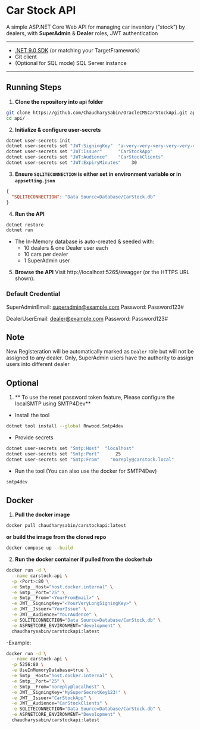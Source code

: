 # Car Stock API

A simple ASP.NET Core Web API for managing car inventory (“stock”) by dealers, with **SuperAdmin** & **Dealer** roles, JWT authentication

---

- [.NET 9.0 SDK](https://dotnet.microsoft.com/download) (or matching your TargetFramework)
- Git client
- (Optional for SQL mode) SQL Server instance

---

## Running Steps

1. **Clone the repository into api folder**

```bash
git clone https://github.com/ChaudharySabin/OracleCMSCarStockApi.git api
cd api/
```

2. **Initialize & configure user-secrets**

```bash
dotnet user-secrets init
dotnet user-secrets set "JWT:SigningKey"  "a-very-very-very-very-very-very-very-very-very-very-very-very-very-very-very-very-very-very-very-very-very-very-very-very-very-long-secret-string"
dotnet user-secrets set "JWT:Issuer"      "CarStockApp"
dotnet user-secrets set "JWT:Audience"    "CarStockClients"
dotnet user-secrets set "JWT:ExpiryMinutes"    30
```

3. **Ensure `SQLITECONNECTION` is either set in environment variable or in `appsetting.json`**

```json
{
  "SQLITECONNECTION": "Data Source=Database/CarStock.db"
}
```

4. **Run the API**

```bash
dotnet restore
dotnet run
```

- The In-Memory database is auto-created & seeded with:
  - 10 dealers & one Dealer user each
  - 10 cars per dealer
  - 1 SuperAdmin user

5. **Browse the API**
   Visit http://localhost:5265/swagger (or the HTTPS URL shown).

### Default Credential

SuperAdminEmail: superadmin@example.com
Password: Password123#

DealerUserEmail: dealer@example.com
Password: Password123#

## Note

New Registeration will be automatically marked as `Dealer` role but will not be assigned to any dealer.
Only, SuperAdmin users have the authority to assign users into different dealer

## Optional

1. ** To use the reset password token feature, Please configure the localSMTP using SMTP4Dev**

- Install the tool

```bash
dotnet tool install --global Rnwood.Smtp4dev
```

- Provide secrets

```bash
dotnet user-secrets set "Smtp:Host"  "localhost"
dotnet user-secrets set "Smtp:Port"      25
dotnet user-secrets set "Smtp:From"    "noreply@carstock.local"
```

- Run the tool (You can also use the docker for SMTP4Dev)

```bash
smtp4dev
```

## Docker

1. **Pull the docker image**

```bash
docker pull chaudharysabin/carstockapi:latest
```

**or**
**build the image from the cloned repo**

```bash
docker compose up --build
```

2. **Run the docker container if pulled from the dockerhub**

```bash
docker run -d \
  --name carstock-api \
  -p <Port>:80 \
  -e Smtp__Host="host.docker.internal" \
  -e Smtp__Port="25" \
  -e Smtp__From="<YourFromEmail>" \
  -e JWT__SigningKey="<YourVeryLongSigningKey>" \
  -e JWT__Issuer="YourIssue" \
  -e JWT__Audience="YourAudence" \
  -e SQLITECONNECTION="Data Source=Database/CarStock.db" \
  -e ASPNETCORE_ENVIRONMENT="development" \
  chaudharysabin/carstockapi:latest
```

-Example:

```bash
docker run -d \
  --name carstock-api \
  -p 5256:80 \
  -e UseInMemoryDatabase=true \
  -e Smtp__Host="host.docker.internal" \
  -e Smtp__Port="25" \
  -e Smtp__From="noreply@localhost" \
  -e JWT__SigningKey="MySuperSecretKey123!" \
  -e JWT__Issuer="CarStockApp" \
  -e JWT__Audience="CarStockClients" \
  -e SQLITECONNECTION="Data Source=Database/CarStock.db" \
  -e ASPNETCORE_ENVIRONMENT="Development" \
  chaudharysabin/carstockapi:latest
```
